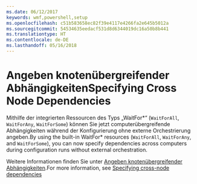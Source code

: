 ```yaml
---
ms.date: 06/12/2017
keywords: wmf,powershell,setup
ms.openlocfilehash: c51b583658ec82f39e4117e4266fa2e645b5012a
ms.sourcegitcommit: 54534635eedacf531d8d6344019dc16a50b8b441
ms.translationtype: HT
ms.contentlocale: de-DE
ms.lasthandoff: 05/16/2018
---
```

# <a name="specifying-cross-node-dependencies"></a><span data-ttu-id="ee61b-102">Angeben knotenübergreifender Abhängigkeiten</span><span class="sxs-lookup"><span data-stu-id="ee61b-102">Specifying Cross Node Dependencies</span></span>

<span data-ttu-id="ee61b-103">Mithilfe der integrierten Ressourcen des Typs „WaitFor\*“ (`WaitForAll`, `WaitForAny`, `WaitForSome`) können Sie jetzt computerübergreifende Abhängigkeiten während der Konfigurierung ohne externe Orchestrierung angeben.</span><span class="sxs-lookup"><span data-stu-id="ee61b-103">By using the built-in WaitFor\* resources (`WaitForAll`, `WaitForAny`, and `WaitForSome`), you can now specify dependencies across computers during configuration runs without external orchestration.</span></span>

<span data-ttu-id="ee61b-104">Weitere Informationen finden Sie unter [Angeben knotenübergreifender Abhängigkeiten](https://msdn.microsoft.com/powershell/dsc/crossnodedependencies).</span><span class="sxs-lookup"><span data-stu-id="ee61b-104">For more information, see [Specifying cross-node dependencies](https://msdn.microsoft.com/powershell/dsc/crossnodedependencies)</span></span>
